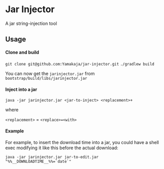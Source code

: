 # Jar Injector

A jar string-injection tool

## Usage

#### Clone and build

`git clone git@github.com:Yamakaja/jar-injector.git`
`./gradlew build`

You can now get the `jarinjector.jar` from `bootstrap/build/libs/jarinjector.jar`

#### Inject into a jar

`java -jar jarinjector.jar <jar-to-inject> <replacement>+`

where

`<replacement>` = `<replace>=<with>`

#### Example

For example, to insert the download time into a jar, you could have a shell exec modifying it like this before the actual download:

    java -jar jarinjector.jar jar-to-edit.jar "%%__DOWNLOADTIME__%%=`date`"
